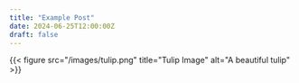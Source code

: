 ```yaml
---
title: "Example Post"
date: 2024-06-25T12:00:00Z
draft: false
---
```


{{< figure src="/images/tulip.png" title="Tulip Image" alt="A beautiful tulip" >}}
